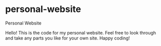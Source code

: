# personal-website
Personal Website 

Hello! This is the code for my personal website. Feel free to look through and take any parts you like for your own site. Happy coding!

